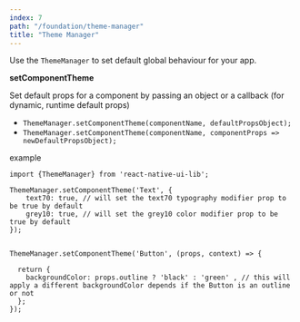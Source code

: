 ```yaml
---
index: 7
path: "/foundation/theme-manager"
title: "Theme Manager"
---
```

Use the `ThemeManager` to set default global behaviour for your app.

**setComponentTheme**

Set default props for a component by passing an object or a callback (for dynamic, runtime default props)

- `ThemeManager.setComponentTheme(componentName, defaultPropsObject);`
- `ThemeManager.setComponentTheme(componentName, componentProps => newDefaultPropsObject);`

example

```
import {ThemeManager} from 'react-native-ui-lib';

ThemeManager.setComponentTheme('Text', {
    text70: true, // will set the text70 typography modifier prop to be true by default
    grey10: true, // will set the grey10 color modifier prop to be true by default
});


ThemeManager.setComponentTheme('Button', (props, context) => {

  return {
    backgroundColor: props.outline ? 'black' : 'green' , // this will apply a different backgroundColor depends if the Button is an outline or not
  };
});
```


